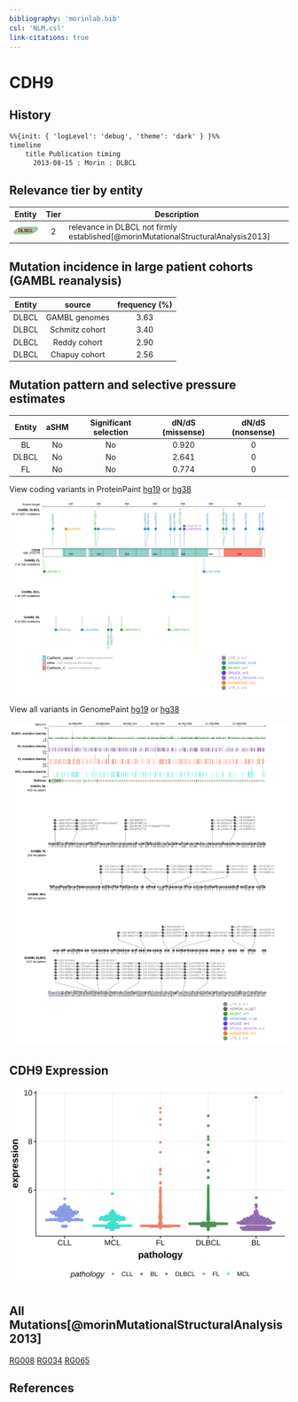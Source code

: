 ```yaml
---
bibliography: 'morinlab.bib'
csl: 'NLM.csl'
link-citations: true
---
```

# CDH9

## History

```mermaid
%%{init: { 'logLevel': 'debug', 'theme': 'dark' } }%%
timeline
    title Publication timing
      2013-08-15 : Morin : DLBCL
```

## Relevance tier by entity

|Entity|Tier|Description                              |
|:------:|:----:|-----------------------------------------|
|![DLBCL](images/icons/DLBCL_tier2.png) |2   |relevance in DLBCL not firmly established[@morinMutationalStructuralAnalysis2013]|

## Mutation incidence in large patient cohorts (GAMBL reanalysis)

|Entity|source        |frequency (%)|
|:------:|:--------------:|:-------------:|
|DLBCL |GAMBL genomes |3.63         |
|DLBCL |Schmitz cohort|3.40         |
|DLBCL |Reddy cohort  |2.90         |
|DLBCL |Chapuy cohort |2.56         |

## Mutation pattern and selective pressure estimates

|Entity|aSHM|Significant selection|dN/dS (missense)|dN/dS (nonsense)|
|:------:|:----:|:---------------------:|:----------------:|:----------------:|
|BL    |No  |No                   |0.920           |0               |
|DLBCL |No  |No                   |2.641           |0               |
|FL    |No  |No                   |0.774           |0               |




View coding variants in ProteinPaint [hg19](https://morinlab.github.io/LLMPP/GAMBL/CDH9_protein.html)  or [hg38](https://morinlab.github.io/LLMPP/GAMBL/CDH9_protein_hg38.html)

![](images/proteinpaint/CDH9_NM_016279.svg)

View all variants in GenomePaint [hg19](https://morinlab.github.io/LLMPP/GAMBL/CDH9.html)  or [hg38](https://morinlab.github.io/LLMPP/GAMBL/CDH9_hg38.html)

![](images/proteinpaint/CDH9.svg)

## CDH9 Expression
![](images/gene_expression/CDH9_by_pathology.svg)
<!-- ORIGIN: morinMutationalStructuralAnalysis2013 -->
<!-- DLBCL: morinMutationalStructuralAnalysis2013 -->

## All Mutations[@morinMutationalStructuralAnalysis2013]

[RG008](https://www.bcgsc.ca/downloads/morinlab/GAMBL/Morin_2013/RG008.html)
[RG034](https://www.bcgsc.ca/downloads/morinlab/GAMBL/Morin_2013/RG034.html)
[RG065](https://www.bcgsc.ca/downloads/morinlab/GAMBL/Morin_2013/RG065.html)

## References
